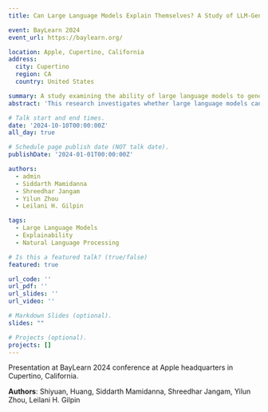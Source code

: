 ```yaml
---
title: Can Large Language Models Explain Themselves? A Study of LLM-Generated Self-Explanations

event: BayLearn 2024
event_url: https://baylearn.org/

location: Apple, Cupertino, California
address:
  city: Cupertino
  region: CA
  country: United States

summary: A study examining the ability of large language models to generate self-explanations and their quality.
abstract: 'This research investigates whether large language models can effectively explain their own decision-making processes and outputs, analyzing the quality and reliability of LLM-generated self-explanations.'

# Talk start and end times.
date: '2024-10-10T00:00:00Z'
all_day: true

# Schedule page publish date (NOT talk date).
publishDate: '2024-01-01T00:00:00Z'

authors:
  - admin
  - Siddarth Mamidanna
  - Shreedhar Jangam
  - Yilun Zhou
  - Leilani H. Gilpin

tags:
  - Large Language Models
  - Explainability
  - Natural Language Processing

# Is this a featured talk? (true/false)
featured: true

url_code: ''
url_pdf: ''
url_slides: ''
url_video: ''

# Markdown Slides (optional).
slides: ""

# Projects (optional).
projects: []
---
```


Presentation at BayLearn 2024 conference at Apple headquarters in Cupertino, California.

**Authors**: Shiyuan, Huang, Siddarth Mamidanna, Shreedhar Jangam, Yilun Zhou, Leilani H. Gilpin
